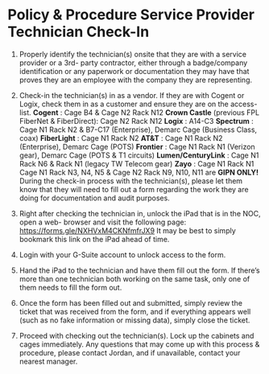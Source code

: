 # Policy & Procedure Service Provider Technician Check-In 

1. Properly identify the technician(s) onsite that they are with a service provider or a 3rd-     party contractor, either through a badge/company identification or any paperwork or     documentation they may have that proves they are an employee with the company they     are representing. 

2. Check-in the technician(s) in as a vendor. If they are with Cogent or Logix, check them in     as a customer and ensure they are on the access-list.     **Cogent** : Cage B4 & Cage N2 Rack N12     **Crown Castle** (previous FPL FiberNet & FiberDirect): Cage N2 Rack N12     **Logix** : A14-C3     **Spectrum** : Cage N1 Rack N2 & B7-C17 (Enterprise), Demarc Cage (Business Class,     coax)     **FiberLight** : Cage N1 Rack N2     **AT&T** : Cage N1 Rack N2 (Enterprise), Demarc Cage (POTS)     **Frontier** : Cage N1 Rack N1 (Verizon gear), Demarc Cage (POTS & T1 circuits)     **Lumen/CenturyLink** : Cage N1 Rack N6 & Rack N1 (legacy TW Telecom gear)     **Zayo** : Cage N1 Rack N1     Cage N1 Rack N3, N4, N5 & Cage N2 Rack N9, N10, N11 are **GIPN ONLY!**     During the check-in process with the technician(s), please let them know that they will     need to fill out a form regarding the work they are doing for documentation and audit     purposes. 

3. Right after checking the technician in, unlock the iPad that is in the NOC, open a web-     browser and visit the following page: https://forms.gle/NXHVxM4CKNfmfrJX9     It may be best to simply bookmark this link on the iPad ahead of time. 

4. Login with your G-Suite account to unlock access to the form. 

5. Hand the iPad to the technician and have them fill out the form. If there’s more than one     technician both working on the same task, only one of them needs to fill the form out. 

6. Once the form has been filled out and submitted, simply review the ticket that was     received from the form, and if everything appears well (such as no fake information or     missing data), simply close the ticket. 

7. Proceed with checking out the technician(s). Lock up the cabinets and cages     immediately.     Any questions that may come up with this process & procedure, please contact Jordan,     and if unavailable, contact your nearest manager. 


